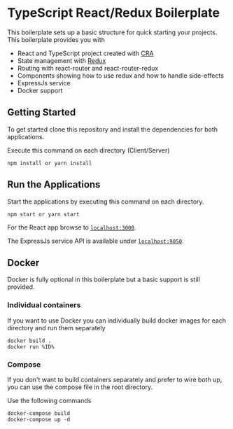 # TypeScript React/Redux Boilerplate

This boilerplate sets up a basic structure for quick starting your projects.
This boilerplate provides you with

* React and TypeScript project created with [CRA](https://github.com/facebook/create-react-app)
* State management with [Redux](https://github.com/reactjs/react-redux)
* Routing with react-router and react-router-redux
* Components showing how to use redux and how to handle side-effects
* ExpressJs service
* Docker support

## Getting Started

To get started clone this repository and install the dependencies for both applications.

Execute this command on each directory (Client/Server)

```
npm install or yarn install
```

## Run the Applications

Start the applications by executing this command on each directory.

```
npm start or yarn start
```

For the React app browse to [`localhost:3000`][local-client-url].

The ExpressJs service API is available under [`localhost:9050`][local-service-url].


[local-client-url]: http://localhost:3000
[local-service-url]: http://localhost:9050

## Docker

Docker is fully optional in this boilerplate but a basic support is still provided.

### Individual containers
If you want to use Docker you can individually build docker images for each directory and run them separately

```
docker build .
docker run %ID%
```

### Compose
If you don't want to build containers separately and prefer to wire both up, you can use the compose file in the root directory.

Use the following commands

```
docker-compose build
docker-compose up -d
```
